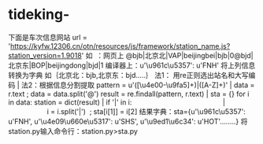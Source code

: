 # tideking-
下面是车次信息网站
  url = 'https://kyfw.12306.cn/otn/resources/js/framework/station_name.js?station_version=1.9018'
如  ：网页上 @bjb|北京北|VAP|beijingbei|bjb|0@bjd|北京东|BOP|beijingdong|bjd|1     编译器上：u'\u961c\u5357': u'FNH'
将上列信息转换为字典 如｛北京北：bjb,北京东：bjd.....｝
 法1： 用re正则选出站名和大写编码               |                法2：根据信息分割提取
 pattern = u'([\u4e00-\u9fa5]+)\|([A-Z]+)'     |                   data = r.text     ;      data = data.split('@')
 result = re.findall(pattern, r.text)          |                   sta = {}   for i in data: 
 station = dict(result)                        |                                 if '|' in i:
                                               |                                      i = i.split('|')  ;  sta[i[1]] = i[2]
结果字典：sta={u'\u961c\u5357': u'FNH', u'\u4e09\u660e\u5317': u'SHS', u'\u9ed1\u6c34': u'HOT'........}
将station.py输入命令行：station.py>sta.py
